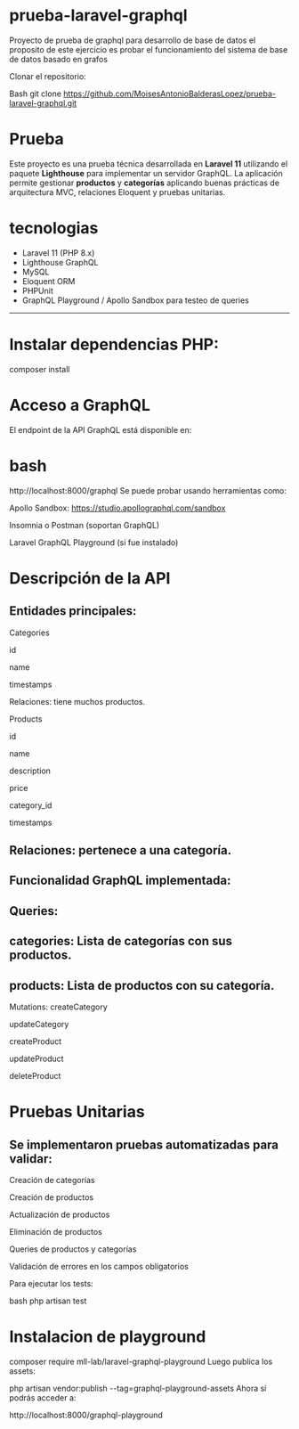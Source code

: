 # prueba-laravel-graphql
Proyecto de prueba de graphql para desarrollo de base de datos el proposito de este ejercicio es probar el funcionamiento del sistema de base de datos basado en grafos

Clonar el repositorio:

Bash
git clone https://github.com/MoisesAntonioBalderasLopez/prueba-laravel-graphql.git
# Prueba 

Este proyecto es una prueba técnica desarrollada en **Laravel 11** utilizando el paquete **Lighthouse** para implementar un servidor GraphQL. La aplicación permite gestionar **productos** y **categorías** aplicando buenas prácticas de arquitectura MVC, relaciones Eloquent y pruebas unitarias.

# tecnologias

- Laravel 11 (PHP 8.x)
- Lighthouse GraphQL
- MySQL
- Eloquent ORM
- PHPUnit
- GraphQL Playground / Apollo Sandbox para testeo de queries

---

 # Instalar dependencias PHP:
composer install

# Acceso a GraphQL
El endpoint de la API GraphQL está disponible en:

# bash

http://localhost:8000/graphql
Se puede probar usando herramientas como:

Apollo Sandbox: https://studio.apollographql.com/sandbox

Insomnia o Postman (soportan GraphQL)

Laravel GraphQL Playground (si fue instalado)

# Descripción de la API
## Entidades principales:
Categories

id

name

timestamps

Relaciones: tiene muchos productos.

Products

id

name

description

price

category_id

timestamps

## Relaciones: pertenece a una categoría.
 
## Funcionalidad GraphQL implementada:
## Queries:
## categories: Lista de categorías con sus productos.

## products: Lista de productos con su categoría.

Mutations:
createCategory

updateCategory

createProduct

updateProduct

deleteProduct

# Pruebas Unitarias
## Se implementaron pruebas automatizadas para validar:

Creación de categorías

Creación de productos

Actualización de productos

Eliminación de productos

Queries de productos y categorías

Validación de errores en los campos obligatorios

Para ejecutar los tests:

bash
php artisan test

# Instalacion de playground
composer require mll-lab/laravel-graphql-playground
Luego publica los assets:


php artisan vendor:publish --tag=graphql-playground-assets
Ahora sí podrás acceder a:


http://localhost:8000/graphql-playground
